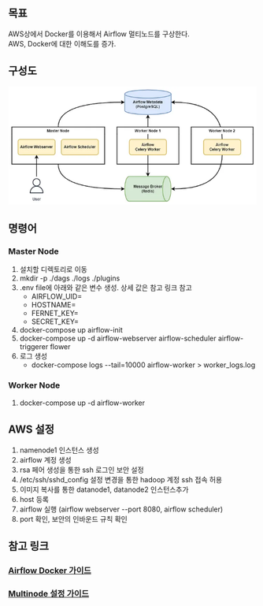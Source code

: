 ## 목표
AWS상에서 Docker를 이용해서 Airflow 멀티노드를 구상한다. </br>
AWS, Docker에 대한 이해도를 증가.

## 구성도
![이미지](image.png)

## 명령어
### Master Node
1. 설치할 디렉토리로 이동
2. mkdir -p ./dags ./logs ./plugins
3. .env file에 아래와 같은 변수 생성. 상세 값은 참고 링크 참고
    - AIRFLOW_UID=
    - HOSTNAME=
    - FERNET_KEY=
    - SECRET_KEY=
4. docker-compose up airflow-init
5. docker-compose up -d airflow-webserver airflow-scheduler airflow-triggerer flower
6. 로그 생성
    - docker-compose logs --tail=10000 airflow-worker > worker_logs.log

### Worker Node
1. docker-compose up -d airflow-worker

## AWS 설정
1. namenode1 인스턴스 생성
2. airflow 계정 생성
3. rsa 페어 생성을 통한 ssh 로그인 보안 설정
4. /etc/ssh/sshd_config 설정 변경을 통한 hadoop 계정 ssh 접속 허용
5. 이미지 복사를 통한 datanode1, datanode2 인스턴스추가
6. host 등록
7. airflow 실행 (airflow webserver --port 8080, airflow scheduler)
8. port 확인, 보안의 인바운드 규칙 확인

## 참고 링크
### [Airflow Docker 가이드](https://airflow.apache.org/docs/apache-airflow/stable/howto/docker-compose/index.html)

### [Multinode 설정 가이드](https://medium.com/@wikankun/configure-multi-node-airflow-architecture-using-docker-compose-28fc9d2429de)
